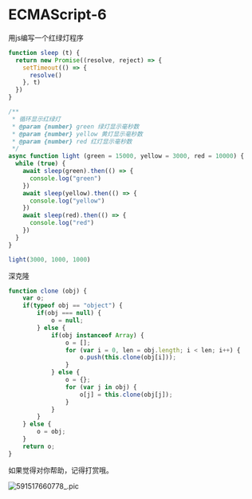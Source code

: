 # ECMAScript-6

用js编写一个红绿灯程序

```javascript
function sleep (t) {
  return new Promise((resolve, reject) => {
    setTimeout(() => {
      resolve()
    }, t)
  })
}

/**
 * 循环显示红绿灯
 * @param {number} green 绿灯显示毫秒数
 * @param {number} yellow 黄灯显示毫秒数
 * @param {number} red 红灯显示毫秒数
 */
async function light (green = 15000, yellow = 3000, red = 10000) {
  while (true) {
    await sleep(green).then(() => {
      console.log("green")
    })
    await sleep(yellow).then(() => {
      console.log("yellow")
    })
    await sleep(red).then(() => {
      console.log("red")
    })
  }
}

light(3000, 1000, 1000)
```



深克隆

```javascript
function clone (obj) {
    var o;
    if(typeof obj == "object") {
        if(obj === null) {
            o = null;
        } else {
            if(obj instanceof Array) {
                o = [];
                for (var i = 0, len = obj.length; i < len; i++) {
                    o.push(this.clone(obj[i]));
                }
            } else {
                o = {};
                for (var j in obj) {
                    o[j] = this.clone(obj[j]);
                }
            }
        }
    } else {
        o = obj;
    }
    return o;
}
```































































如果觉得对你帮助，记得打赏哦。

![591517660778_.pic](https://zuobaiquan.com/blogImg/CSS/pay.png)

